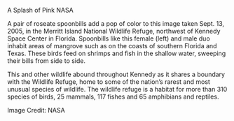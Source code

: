 A Splash of Pink 
 NASA

A pair of roseate spoonbills add a pop of color to this image taken Sept. 13, 2005, in the Merritt Island National Wildlife Refuge, northwest of Kennedy Space Center in Florida. Spoonbills like this female (left) and male duo inhabit areas of mangrove such as on the coasts of southern Florida and Texas. These birds feed on shrimps and fish in the shallow water, sweeping their bills from side to side.

This and other wildlife abound throughout Kennedy as it shares a boundary with the Wildlife Refuge, home to some of the nation’s rarest and most unusual species of wildlife. The wildlife refuge is a habitat for more than 310 species of birds, 25 mammals, 117 fishes and 65 amphibians and reptiles.

Image Credit: NASA